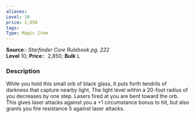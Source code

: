 ```yaml
---
aliases: 
Level: 10
price: 2,850
tags: 
Type: Magic Item
---
```

**Source**:: _Starfinder Core Rulebook pg. 222_  
**Level** 10;
**Price**::  2,850; **Bulk** L

### Description

While you hold this small orb of black glass, it puts forth tendrils of darkness that capture nearby light. The light level within a 20-foot radius of you decreases by one step. Lasers fired at you are bent toward the orb. This gives laser attacks against you a +1 circumstance bonus to hit, but also grants you fire resistance 5 against laser attacks.

